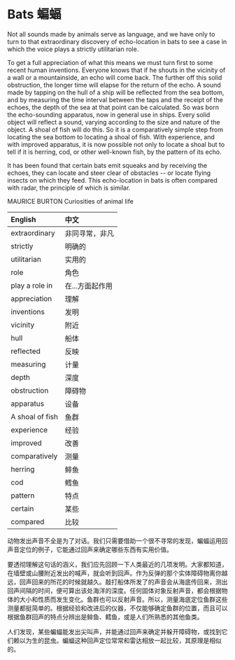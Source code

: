 # Bats 蝙蝠

Not all sounds made by animals serve as language, and we have only to turn to that extraordinary discovery of echo-location in bats to see a case in which the voice plays a strictly utilitarian role.

To get a full appreciation of what this means we must turn first to some recent human inventions. Everyone knows that if he shouts in the vicinity of a wall or a mountainside, an echo will come back. The further off this solid obstruction, the longer time will elapse for the return of the echo. A sound made by tapping on the hull of a ship will be reflected from the sea bottom, and by measuring the time interval between the taps and the receipt of the echoes, the depth of the sea at that point can be calculated. So was born the echo-sounding apparatus, now in general use in ships. Every solid object will reflect a sound, varying according to the size and nature of the object. A shoal of fish will do this. So it is a comparatively simple step from locating the sea bottom to locating a shoal of fish. With experience, and with improved apparatus, it is now possible not only to locate a shoal but to tell if it is herring, cod, or other well-known fish, by the pattern of its echo.

It has been found that certain bats emit squeaks and by receiving the echoes, they can locate and steer clear of obstacles -- or locate flying insects on which they feed. This echo-location in bats is often compared with radar, the principle of which is similar.

MAURICE BURTON Curiosities of animal life

|English|中文|
|:--|:--|
|extraordinary|非同寻常，非凡|
|strictly|明确的|
|utilitarian|实用的|
|role|角色|
|play a role in|在...方面起作用|
|appreciation|理解|
|inventions|发明|
|vicinity|附近|
|hull|船体|
|reflected|反映|
|measuring|计量|
|depth|深度|
|obstruction|障碍物|
|apparatus|设备|
|A shoal of fish|鱼群|
|experience|经验|
|improved|改善|
|comparatively|测量|
|herring|鲱鱼|
|cod|鳕鱼|
|pattern|特点|
|certain|某些|
|compared|比较|

动物发出声音不全是为了对话。我们只需要借助一个很不寻常的发现，蝙蝠运用回声音定位的例子，它能通过回声来确定哪些东西有实用价值。

要透彻理解这句话的涵义，我们应先回顾一下人类最近的几项发明。大家都知道，在墙壁或山腰附近发出的喊声，就会听到回声。作为反弹的那个实体障碍物离你越远，回声回来的所花的时候就越久。敲打船体所发了的声音会从海底传回来，测出回声间隔的时间，便可算出该处海洋的深度。任何固体对象反射声音，都会根据物体的大小和性质而发生变化。鱼群也可以反射声音。所以，测量海底定位鱼群这些测量都挺简单的。根据经验和改进后的仪器，不仅能够确定鱼群的位置，而且可以根据鱼群回声的特点分辨出是鲱鱼、鳕鱼，或是人们所熟悉的其他鱼类。

人们发现，某些蝙蝠能发出尖叫声，并能通过回声来确定并躲开障碍物，或找到它们赖以为生的昆虫。蝙蝠这种回声定位常常和雷达相放一起比较，其原理是相似的。